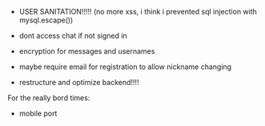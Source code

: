- USER SANITATION!!!!! (no more xss, i think i prevented sql injection with mysql.escape())

- dont access chat if not signed in

- encryption for messages and usernames

- maybe  require email for registration to allow nickname changing

- restructure and optimize backend!!!!


For the really bord times:

- mobile port 